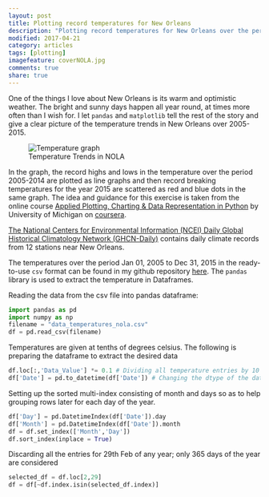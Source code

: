 ```yaml
---
layout: post
title: Plotting record temperatures for New Orleans 
description: "Plotting record temperatures for New Orleans over the period 2005-2015 using pandas and matplotlib."
modified: 2017-04-21
category: articles
tags: [plotting]
imagefeature: coverNOLA.jpg
comments: true
share: true
---
```


One of the things I love about New Orleans is its warm and optimistic weather. The bright and sunny days happen all year round, at times more often than I wish for. I let ```pandas``` and `matplotlib` tell the rest of the story and give a clear picture of the temperature trends in New Orleans over 2005-2015.

<figure>
  <img src = "{{ site.url }}/images/NOLATemp.png" alt = "Temperature graph">
  <figcaption>Temperature Trends in NOLA </figcaption>
</figure>

In the graph, the record highs and lows in the temperature over the period 2005-2014 are plotted as line graphs and then record breaking temperatures for the year 2015 are scattered as red and blue dots in the same graph. 
The idea and guidance for this exercise is taken from the online course [Applied Plotting, Charting & Data Representation in Python](https://www.coursera.org/learn/python-plotting) by University of Michigan on [coursera](https://www.coursera.org/). 

[The National Centers for Environmental Information (NCEI) Daily Global Historical Climatology Network (GHCN-Daily)](https://www1.ncdc.noaa.gov/pub/data/ghcn/daily/readme.txt) contains daily climate records from 12 stations near New Orleans. 

The temperatures over the period Jan 01, 2005 to Dec 31, 2015 in the ready-to-use `csv` format can be found in my github repository [here](https://github.com/AashitaK/Plotting-Record-Temperatures). The `pandas` library is used to extract the temperature in Dataframes.

Reading the data from the csv file into pandas dataframe:
```python
import pandas as pd
import numpy as np
filename = "data_temperatures_nola.csv"
df = pd.read_csv(filename) 
```
Temperatures are given at tenths of degrees celsius. The following is preparing the dataframe to extract the desired data
```python
df.loc[:,'Data_Value'] *= 0.1 # Dividing all temperature entries by 10 to convert them to degree celsius
df['Date'] = pd.to_datetime(df['Date']) # Changing the dtype of the date to pandas datetime 
```
Setting up the sorted multi-index consisting of month and days so as to help grouping rows later for each day of the year.
```python
df['Day'] = pd.DatetimeIndex(df['Date']).day 
df['Month'] = pd.DatetimeIndex(df['Date']).month 
df = df.set_index(['Month','Day']) 
df.sort_index(inplace = True)
```
Discarding all the entries for 29th Feb of any year; only 365 days of the year are considered
```python
selected_df = df.loc[2,29] 
df = df[~df.index.isin(selected_df.index)]
```























